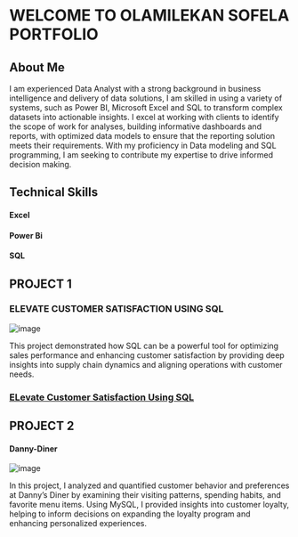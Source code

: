 # WELCOME TO OLAMILEKAN SOFELA PORTFOLIO

## About Me
 I am experienced Data Analyst with a strong background in business intelligence and delivery of data solutions, I am skilled in using a variety of systems, such as Power BI, Microsoft Excel and SQL to transform complex datasets into actionable insights. I excel at working with clients to identify the scope of work for analyses, building informative dashboards and reports, with optimized data models to ensure that the reporting solution meets their requirements. With my proficiency in Data modeling and SQL programming, I am seeking to contribute my expertise to drive informed decision making.

## Technical Skills
#### Excel
#### Power Bi
#### SQL

## PROJECT 1
### ELEVATE CUSTOMER SATISFACTION USING SQL
![image](https://github.com/user-attachments/assets/c5e49864-fbfb-4918-a272-3f64ab234a3c)

This project demonstrated how SQL can be a powerful tool for optimizing sales performance and enhancing customer satisfaction by providing deep insights into supply chain dynamics and aligning operations with customer needs.
### [ELevate Customer Satisfaction Using SQL](https://github.com/OLAMI04/Revolutionize-Supply-Chain-with-SQL)

## PROJECT 2
#### Danny-Diner
![image](https://github.com/user-attachments/assets/092038f3-1ce4-4311-ac1f-7f93d6ecd201)

In this project, I analyzed and quantified customer behavior and preferences at Danny’s Diner by examining their visiting patterns, spending habits, and favorite menu items. Using MySQL, I provided insights into customer loyalty, helping to inform decisions on expanding the loyalty program and enhancing personalized experiences.
